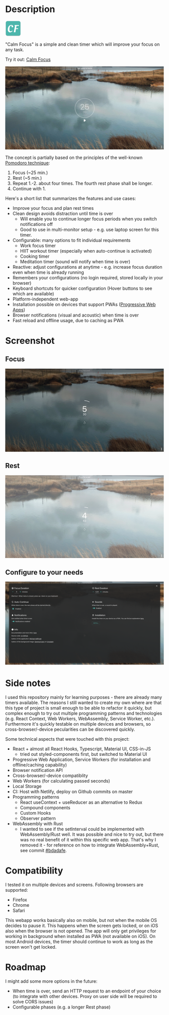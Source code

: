 # Description

![Demo picture](docs/icon-50x50.png)

"Calm Focus" is a simple and clean timer which will improve your focus on any task.

Try it out: [Calm Focus](https://ecstatic-noether-623282.netlify.app/)

![Demo picture](docs/demo-initial-v3.png)

The concept is partially based on the principles of the well-known [Pomodoro technique](https://en.wikipedia.org/wiki/Pomodoro_Technique):

1. Focus (~25 min.)
2. Rest (~5 min.)
3. Repeat 1.-2. about four times. The fourth rest phase shall be longer.
4. Continue with 1.

Here's a short list that summarizes the features and use cases:

- Improve your focus and plan rest times
- Clean design avoids distraction until time is over
  - Will enable you to continue longer focus periods when you switch notifications off
  - Good to use in multi-monitor setup - e.g. use laptop screen for this timer.
- Configurable: many options to fit individual requirements
  - Work focus timer
  - HIIT workout timer (especially when auto-continue is activated)
  - Cooking timer
  - Meditation timer (sound will notify when time is over)
- Reactive: adjust configurations at anytime - e.g. increase focus duration even when time is already running
- Remembers your configurations (no login required, stored locally in your browser)
- Keyboard shortcuts for quicker configuration (Hover buttons to see which are available)
- Platform-independent web-app
- Installation possible on devices that support PWAs ([Progressive Web Apps](https://en.wikipedia.org/wiki/Progressive_web_application))
- Browser notifications (visual and acoustic) when time is over
- Fast reload and offline usage, due to caching as PWA

# Screenshot

## Focus

![Demo picture](docs/demo-focus-v3.png)

## Rest

![Demo picture](docs/demo-rest-v3.png)

## Configure to your needs

![Demo picture](docs/demo-menu-v3.png)

# Side notes

I used this repository mainly for learning purposes - there are already many timers available. The reasons I still wanted to create my own where are that this type of project is small enough to be able to refactor it quickly, but complex enough to try out multiple programming patterns and technologies (e.g. React Context, Web Workers, WebAssembly, Service Worker, etc.). Furthermore it's quickly testable on multiple devices and browsers, so cross-browser/-device pecularities can be discovered quickly.

Some technical aspects that were touched with this project:

- React + almost all React Hooks, Typescript, Material UI, CSS-in-JS
  - tried out styled-components first, but switched to Material UI
- Progressive Web Application, Service Workers (for installation and offline/caching capability)
- Browser notification API
- Cross-browser/-device compatiblity
- Web Workers (for calculating passed seconds)
- Local Storage
- CI: Host with Netlify, deploy on Github commits on master
- Programming patterns
  - React useContext + useReducer as an alternative to Redux
  - Compound components
  - Custom Hooks
  - Observer pattern
- WebAssembly with Rust
  - I wanted to see if the setInterval could be implemented with WebAssembly/Rust well. It was possible and nice to try out, but there was no real benefit of it within this specific web app. That's why I removed it - for reference on how to integrate WebAssembly+Rust, see commit [#bdadafe](https://github.com/mic-web/calm-focus/commit/bdadafef5d70b2a9727575e31a260b4f3d70c0f1).

# Compatibility

I tested it on multiple devices and screens. Following browsers are supported:

- Firefox
- Chrome
- Safari

This webapp works basically also on mobile, but not when the mobile OS decides to pause it. This happens when the screen gets locked, or on iOS also when the browser is not opened. The app will only get privileges for working in background when installed as PWA (not available on iOS).
On most Android devices, the timer should continue to work as long as the screen won't get locked.

# Roadmap

I might add some more options in the future:

- When time is over, send an HTTP request to an endpoint of your choice (to integrate with other devices. Proxy on user side will be required to solve CORS issues)
- Configurable phases (e.g. a longer Rest phase)
